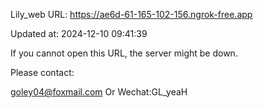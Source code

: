 Lily_web URL: https://ae6d-61-165-102-156.ngrok-free.app

Updated at: 2024-12-10 09:41:39

If you cannot open this URL, the server might be down.

Please contact: 

goley04@foxmail.com Or Wechat:GL_yeaH